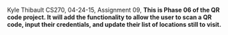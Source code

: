 Kyle Thibault
CS270,
04-24-15,
Assignment 09,
**This is Phase 06 of the QR code project. It will add the functionality to allow the user to scan a QR code, input 
their credentials, and update their list of locations still to visit.**
